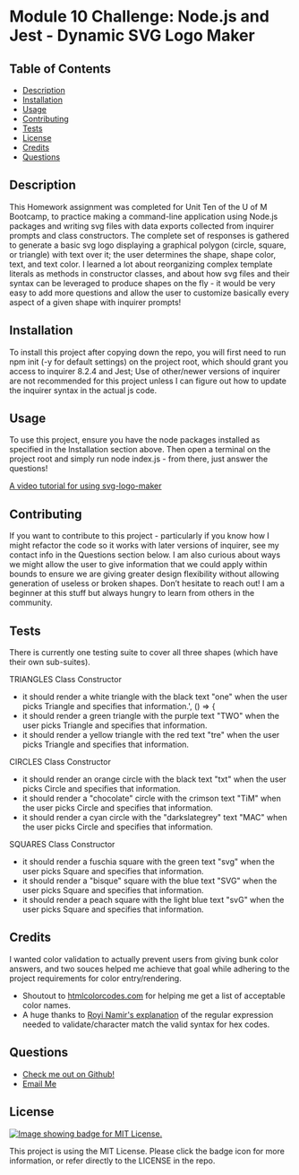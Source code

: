 # Module 10 Challenge: Node.js and Jest - Dynamic SVG Logo Maker

  ## Table of Contents
  - [Description](#description)
  - [Installation](#installation)
  - [Usage](#usage)
  - [Contributing](#contributing)
  - [Tests](#tests)
  - [License](#license)
  - [Credits](#credits)
  - [Questions](#questions)

  ## Description
  This Homework assignment was completed for Unit Ten of the U of M Bootcamp, to practice making a command-line application using Node.js packages and writing svg files with data exports collected from inquirer prompts and class constructors. The complete set of responses is gathered to generate a basic svg logo displaying a graphical polygon (circle, square, or triangle) with text over it; the user determines the shape, shape color, text, and text color. I learned a lot about reorganizing complex template literals as methods in constructor classes, and about how svg files and their syntax can be leveraged to produce shapes on the fly - it would be very easy to add more questions and allow the user to customize basically every aspect of a given shape with inquirer prompts!

  ## Installation
  To install this project after copying down the repo, you will first need to run npm init (-y for default settings) on the project root, which should grant you access to inquirer 8.2.4 and Jest; Use of other/newer versions of inquirer are not recommended for this project unless I can figure out how to update the inquirer syntax in the actual js code.

  ## Usage
  To use this project, ensure you have the node packages installed as specified in the Installation section above. Then open a terminal on the project root and simply run node index.js - from there, just answer the questions!

  [A video tutorial for using svg-logo-maker](https://drive.google.com/file/d/14EdIQuUuhoaR1vc-B7bJ1-Dc5kDgodIq/view?usp=sharing)

  ## Contributing
  If you want to contribute to this project - particularly if you know how I might refactor the code so it works with later versions of inquirer, see my contact info in the Questions section below. I am also curious about ways we might allow the user to give information that we could apply within bounds to ensure we are giving greater design flexibility without allowing generation of useless or broken shapes. Don’t hesitate to reach out! I am a beginner at this stuff but always hungry to learn from others in the community.

  ## Tests
  There is currently one testing suite to cover all three shapes (which have their own sub-suites).

  TRIANGLES Class Constructor
  - it should render a white triangle with the black text "one" when the user picks Triangle and specifies that information.', () => {
  - it should render a green triangle with the purple text "TWO" when the user picks Triangle and specifies that information.
  - it should render a yellow triangle with the red text "tre" when the user picks Triangle and specifies that information.
   
  CIRCLES Class Constructor
  - it should render an orange circle with the black text "txt" when the user picks Circle and specifies that information. 
  - it should render a "chocolate" circle with the crimson text "TiM" when the user picks Circle and specifies that information.
  - it should render a cyan circle with the "darkslategrey" text "MAC" when the user picks Circle and specifies that information.
  
  
  SQUARES Class Constructor
  - it should render a fuschia square with the green text "svg" when the user picks Square and specifies that information.
  - it should render a "bisque" square with the blue text "SVG" when the user picks Square and specifies that information.
  - it should render a peach square with the light blue text "svG" when the user picks Square and specifies that information.
  
  ## Credits
  I wanted color validation to actually prevent users from giving bunk color answers, and two souces helped me achieve that goal while adhering to the project requirements for color entry/rendering.

  - Shoutout to [htmlcolorcodes.com](https://htmlcolorcodes.com/color-names/) for helping me get a list of acceptable color names.
  - A huge thanks to [Royi Namir's explanation](https://stackoverflow.com/questions/8027423/how-to-check-if-a-string-is-a-valid-hex-color-representation) of the regular expression needed to validate/character match the valid syntax for hex codes.
    
  ## Questions
  - [Check me out on Github!](https://www.github.com/floatingpoint-exaflop)
  - [Email Me](mailto:timscallon1@gmail.com?subject=Hello!)

  ## License
  [![Image showing badge for MIT License.](https://img.shields.io/badge/License-MIT_License-blue)](https://mit-license.org/)
  
  This project is using the MIT License. Please click the badge icon for more information, or refer directly to the LICENSE in the repo.
